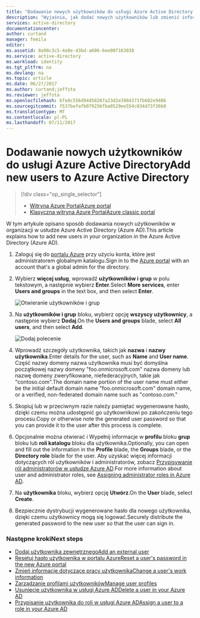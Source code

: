 ```yaml
---
title: "Dodawanie nowych użytkowników do usługi Azure Active Directory | Microsoft Docs"
description: "Wyjaśnia, jak dodać nowych użytkowników lub zmienić informacje o użytkowniku w usłudze Azure Active Directory."
services: active-directory
documentationcenter: 
author: curtand
manager: femila
editor: 
ms.assetid: 0a90c3c5-4e0e-43bd-a606-6ee00f163038
ms.service: active-directory
ms.workload: identity
ms.tgt_pltfrm: na
ms.devlang: na
ms.topic: article
ms.date: 06/27/2017
ms.author: curtand;jeffsta
ms.reviewer: jeffsta
ms.openlocfilehash: bfe0c556d94d50207a23d2e3984371fb602e9406
ms.sourcegitcommit: f537befafb079256fba0529ee554c034d73f36b0
ms.translationtype: MT
ms.contentlocale: pl-PL
ms.lasthandoff: 07/11/2017
---
```

# <a name="add-new-users-to-azure-active-directory"></a><span data-ttu-id="33921-103">Dodawanie nowych użytkowników do usługi Azure Active Directory</span><span class="sxs-lookup"><span data-stu-id="33921-103">Add new users to Azure Active Directory</span></span>
> [!div class="op_single_selector"]
> * [<span data-ttu-id="33921-104">Witryna Azure Portal</span><span class="sxs-lookup"><span data-stu-id="33921-104">Azure portal</span></span>](active-directory-users-create-azure-portal.md)
> * [<span data-ttu-id="33921-105">Klasyczna witryna Azure Portal</span><span class="sxs-lookup"><span data-stu-id="33921-105">Azure classic portal</span></span>](active-directory-create-users.md)
>
>

<span data-ttu-id="33921-106">W tym artykule opisano sposób dodawania nowych użytkowników w organizacji w usłudze Azure Active Directory (Azure AD).</span><span class="sxs-lookup"><span data-stu-id="33921-106">This article explains how to add new users in your organization in the Azure Active Directory (Azure AD).</span></span> 

1. <span data-ttu-id="33921-107">Zaloguj się do [portalu Azure](https://portal.azure.com) przy użyciu konta, które jest administratorem globalnym katalogu.</span><span class="sxs-lookup"><span data-stu-id="33921-107">Sign in to the [Azure portal](https://portal.azure.com) with an account that's a global admin for the directory.</span></span>
2. <span data-ttu-id="33921-108">Wybierz **więcej usług**, wprowadź **użytkowników i grup** w polu tekstowym, a następnie wybierz **Enter**.</span><span class="sxs-lookup"><span data-stu-id="33921-108">Select **More services**, enter **Users and groups** in the text box, and then select **Enter**.</span></span>

   ![Otwieranie użytkowników i grup](./media/active-directory-users-create-azure-portal/create-users-user-management.png)
3. <span data-ttu-id="33921-110">Na **użytkowników i grup** bloku, wybierz opcję **wszyscy użytkownicy**, a następnie wybierz **Dodaj**.</span><span class="sxs-lookup"><span data-stu-id="33921-110">On the **Users and groups** blade, select **All users**, and then select **Add**.</span></span>

   ![Dodaj polecenie](./media/active-directory-users-create-azure-portal/create-users-add-command.png)
4. <span data-ttu-id="33921-112">Wprowadź szczegóły użytkownika, takich jak **nazwa** i **nazwy użytkownika**.</span><span class="sxs-lookup"><span data-stu-id="33921-112">Enter details for the user, such as **Name** and **User name**.</span></span> <span data-ttu-id="33921-113">Część nazwy domeny nazwa użytkownika musi być domyślna początkowej nazwy domeny "foo.onmicrosoft.com" nazwa domeny lub nazwę domeny zweryfikowane, niefederacyjnych, takie jak "contoso.com".</span><span class="sxs-lookup"><span data-stu-id="33921-113">The domain name portion of the user name must either be the initial default domain name "foo.onmicrosoft.com" domain name, or a verified, non-federated domain name such as "contoso.com."</span></span>
5. <span data-ttu-id="33921-114">Skopiuj lub w przeciwnym razie należy pamiętać wygenerowane hasło, dzięki czemu można udostępnić go użytkownikowi po zakończeniu tego procesu.</span><span class="sxs-lookup"><span data-stu-id="33921-114">Copy or otherwise note the generated user password so that you can provide it to the user after this process is complete.</span></span>
6. <span data-ttu-id="33921-115">Opcjonalnie można otwierać i Wypełnij informacje w **profilu** bloku **grup** bloku lub **roli katalogu** bloku dla użytkownika.</span><span class="sxs-lookup"><span data-stu-id="33921-115">Optionally, you can open and fill out the information in the **Profile** blade, the **Groups** blade, or the **Directory role** blade for the user.</span></span> <span data-ttu-id="33921-116">Aby uzyskać więcej informacji dotyczących ról użytkowników i administratorów, zobacz [Przypisywanie ról administratorów w usłudze Azure AD](active-directory-assign-admin-roles.md).</span><span class="sxs-lookup"><span data-stu-id="33921-116">For more information about user and administrator roles, see [Assigning administrator roles in Azure AD](active-directory-assign-admin-roles.md).</span></span>
7. <span data-ttu-id="33921-117">Na **użytkownika** bloku, wybierz opcję **Utwórz**.</span><span class="sxs-lookup"><span data-stu-id="33921-117">On the **User** blade, select **Create**.</span></span>
8. <span data-ttu-id="33921-118">Bezpiecznie dystrybucji wygenerowane hasło dla nowego użytkownika, dzięki czemu użytkownicy mogą się logować.</span><span class="sxs-lookup"><span data-stu-id="33921-118">Securely distribute the generated password to the new user so that the user can sign in.</span></span>

### <a name="next-steps"></a><span data-ttu-id="33921-119">Następne kroki</span><span class="sxs-lookup"><span data-stu-id="33921-119">Next steps</span></span>
* [<span data-ttu-id="33921-120">Dodaj użytkownika zewnętrznego</span><span class="sxs-lookup"><span data-stu-id="33921-120">Add an external user</span></span>](active-directory-users-create-external-azure-portal.md)
* [<span data-ttu-id="33921-121">Resetuj hasło użytkownika w portalu Azure</span><span class="sxs-lookup"><span data-stu-id="33921-121">Reset a user's password in the new Azure portal</span></span>](active-directory-users-reset-password-azure-portal.md)
* [<span data-ttu-id="33921-122">Zmień informacje dotyczące pracy użytkownika</span><span class="sxs-lookup"><span data-stu-id="33921-122">Change a user's work information</span></span>](active-directory-users-work-info-azure-portal.md)
* [<span data-ttu-id="33921-123">Zarządzanie profilami użytkowników</span><span class="sxs-lookup"><span data-stu-id="33921-123">Manage user profiles</span></span>](active-directory-users-profile-azure-portal.md)
* [<span data-ttu-id="33921-124">Usunięcie użytkownika w usługi Azure AD</span><span class="sxs-lookup"><span data-stu-id="33921-124">Delete a user in your Azure AD</span></span>](active-directory-users-delete-user-azure-portal.md)
* [<span data-ttu-id="33921-125">Przypisanie użytkownika do roli w usługi Azure AD</span><span class="sxs-lookup"><span data-stu-id="33921-125">Assign a user to a role in your Azure AD</span></span>](active-directory-users-assign-role-azure-portal.md)
